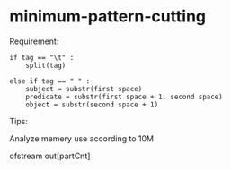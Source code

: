 # minimum-pattern-cutting

Requirement: 

```
if tag == "\t" :
    split(tag)
    
else if tag == " " :
    subject = substr(first space)
    predicate = substr(first space + 1, second space)
    object = substr(second space + 1)
```

Tips:

Analyze memery use according to 10M 

ofstream out\[partCnt\] 
